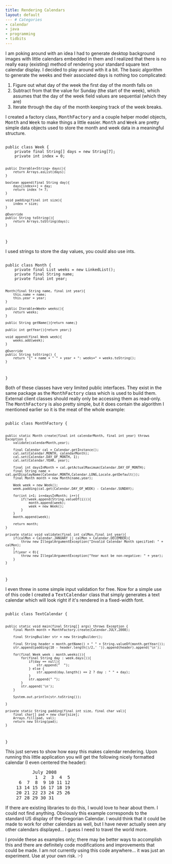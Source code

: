 ```yaml
---
title: Rendering Calendars
layout: default
--- # Categories
- calendar
- java
- programming
- tidbits
---
```


I am poking around with an idea I had to generate desktop background images with little calendars embedded in them and I realized that there is no really easy (existing) method of rendering your standard square text calendar display. I decided to play around with it a bit. The basic algorithm to generate the weeks and their associated days is nothing too complicated:

<ol>
<li>Figure out what day of the week the first day of the month falls on</li>
<li>Subtract from that the value for Sunday (the start of the week), which assumes that the day of the week field values are sequential (which they are)</li>
<li>Iterate through the day of the month keeping track of the week breaks.</li>
</ol>

I created a factory class, <tt>MonthFactory</tt> and a couple helper model objects, <tt>Month</tt> and <tt>Week</tt> to make things a little easier. <tt>Month</tt> and <tt>Week</tt> are pretty simple data objects used to store the month and week data in a meaningful structure.

<code lang="java">
public class Week {
    private final String[] days = new String[7];
    private int index = 0;

    public Iterable<String> days(){
        return Arrays.asList(days);
    }

    boolean append(final String day){
        days[index++] = day;
        return index != 7;
    }

    void padding(final int size){
        index = size;
    }

    @Override
    public String toString(){
        return Arrays.toString(days);
    }
}</code>
    
I used strings to store the day values, you could also use ints.

<code lang="java">
public class Month {
    private final List<Week> weeks = new LinkedList<Week>();
    private final String name;
    private final int year;
    
    Month(final String name, final int year){
        this.name = name;
        this.year = year;
    }
    
    public Iterable<Week> weeks(){
        return weeks;
    }
    
    public String getName(){return name;}
   
    public int getYear(){return year;}
    
    void append(final Week week){
        weeks.add(week);
    }
    
    @Override
    public String toString() {
        return "{" + name + " " + year + ": weeks=" + weeks.toString();
    }
}</code>

Both of these classes have very limited public interfaces. They exist in the same package as the <tt>MonthFactory</tt> class which is used to
build them. External client classes should really only be accessing them as read-only. The <tt>MonthFactory</tt> is also pretty simple, but it does contain the algorithm I mentioned earlier so it is the meat of the whole example:

<code lang="java">
public class MonthFactory {
    
    public static Month create(final int calendarMonth, final int year) throws Exception {
        validate(calendarMonth,year);
    
        final Calendar cal = Calendar.getInstance();
        cal.set(Calendar.MONTH, calendarMonth);
        cal.set(Calendar.DAY_OF_MONTH, 1);
        cal.set(Calendar.YEAR, year);
  
        final int daysInMonth = cal.getActualMaximum(Calendar.DAY_OF_MONTH);
        final String name = cal.getDisplayName(Calendar.MONTH,Calendar.LONG,Locale.getDefault());
        final Month month = new Month(name,year);
   
        Week week = new Week();
        week.padding(cal.get(Calendar.DAY_OF_WEEK) - Calendar.SUNDAY);
    
        for(int i=1; i<=daysInMonth; i++){
            if(!week.append(String.valueOf(i))){
                month.append(week);
                week = new Week();
            }
        }
        month.append(week);
  
        return month;
    }
    
    private static void validate(final int calMon,final int year){
        if(calMon < Calendar.JANUARY || calMon > Calendar.DECEMBER){
            throw new IllegalArgumentException("Invalid Calendar Month specified: " + calMon);
        }
        if(year < 0){
            throw new IllegalArgumentException("Year must be non-negative: " + year);
        }
    }
}</code>

I even threw in some simple input validation for free. Now for a simple use of this code I created a <tt>TextCalendar</tt> class that simply generates a text calendar which will look right if it's rendered in a fixed-width font.

<code lang="java">
public class TextCalendar {
    
    public static void main(final String[] args) throws Exception {
        final Month month = MonthFactory.create(Calendar.JULY,2008);
            
        final StringBuilder str = new StringBuilder();
    
        final String header = month.getName() + " " + String.valueOf(month.getYear());
        str.append(padding(10 - header.length()/2,' ')).append(header).append('\n');
    
        for(final Week week : month.weeks()){
            for(final String day : week.days()){
                if(day == null){
                    str.append("  ");
                } else {
                    str.append(day.length() == 2 ? day : " " + day);
                }
                str.append(" ");
            }
            str.append('\n');
        }
   
        System.out.println(str.toString());
 
    }
  
    private static String padding(final int size, final char val){
        final char[] pad = new char[size];
        Arrays.fill(pad, val);
        return new String(pad);
    }
}</code>
    
This just serves to show how easy this makes calendar rendering. Upon running this little application you will get the following nicely formatted calendar (I even centered the header):

<pre>
          July 2008
           1  2  3  4  5 
     6  7  8  9 10 11 12 
    13 14 15 16 17 18 19 
    20 21 22 23 24 25 26 
    27 28 29 30 31       
</pre>

If there are existing libraries to do this, I would love to hear about them. I could not find anything. Obviously this example corresponds to the standard US display of the Gregorian Calendar. I would think that it could be made to work for other calendars as well, but I have never actually seen any other calendars displayed... I guess I need to travel the world more.

I provide these as examples only; there may be better ways to accomplish this and there are definitely code modifications and improvements that could be made. I am not currently using this code anywhere... it was just an experiment. Use at your own risk. :-)
